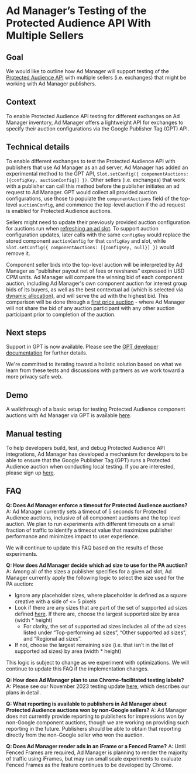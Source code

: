 # Ad Manager’s Testing of the Protected Audience API With Multiple Sellers
## Goal
We would like to outline how Ad Manager will support testing of the [Protected Audience API](https://github.com/WICG/turtledove/blob/main/FLEDGE.md) with multiple sellers (i.e. exchanges) that might be working with Ad Manager publishers.

## Context 
To enable Protected Audience API testing for different exchanges on Ad Manager inventory, Ad Manager offers a lightweight API for exchanges to specify their auction configurations via the Google Publisher Tag (GPT) API. 

## Technical details
To enable different exchanges to test the Protected Audience API with publishers that use Ad Manager as an ad server, Ad Manager has added an experimental method to the GPT API, `Slot.setConfig({ componentAuctions: [{configKey, auctionConfig}] })`. Other sellers (i.e. exchanges) that work with a publisher can call this method before the publisher initiates an ad request to Ad Manager. GPT would collect all provided auction configurations, use those to populate the `componentAuctions` field of the top-level `auctionConfig`, and commence the top-level auction if the ad request is enabled for Protected Audience auctions.

Sellers might need to update their previously provided auction configuration for auctions run when [refreshing an ad slot](https://developers.google.com/publisher-tag/samples/refresh). To support auction configuration updates, later calls with the same `configKey` would replace the stored component `auctionConfig` for that `configKey` and slot, while `Slot.setConfig({ componentAuctions: [{configKey, null}] })` would remove it.

Component seller bids into the top-level auction will be interpreted by Ad Manager as “publisher payout net of fees or revshares” expressed in USD CPM units. Ad Manager will compare the winning bid of each component auction, including Ad Manager's own component auction for interest group bids of its buyers, as well as the best contextual ad (which is selected via [dynamic allocation](https://support.google.com/admanager/answer/3721872?hl=en)), and will serve the ad with the highest bid.  This comparison will be done through a [first price auction](https://blog.google/products/admanager/update-first-price-auctions-google-ad-manager/) - where Ad Manager will not share the bid of any auction participant with any other auction participant prior to completion of the auction.

## Next steps
Support in GPT is now available. Please see the [GPT developer documentation](https://developers.google.com/publisher-tag/reference#googletag.config.componentauctionconfig) for further details. 

We're committed to iterating toward a holistic solution based on what we learn from these tests and discussions with partners as we work toward a more privacy safe web. 

## Demo
A walkthrough of a basic setup for testing Protected Audience component auctions with Ad Manager via GPT is available [here](demo.md).

## Manual testing
To help developers build, test, and debug Protected Audience API integrations, Ad Manager has developed a mechanism for developers to be able to ensure that the Google Publisher Tag (GPT) runs a Protected Audience auction when conducting local testing.  If you are interested, please sign up [here](https://services.google.com/fb/forms/uastringformultisellertestsignup/).

## FAQ
**Q: Does Ad Manager enforce a timeout for Protected Audience auctions?**
A: Ad Manager currently sets a timeout of 5 seconds for Protected Audience auctions, inclusive of all component auctions and the top level auction. We plan to run experiments with different timeouts on a small fraction of traffic to identify a timeout value that maximizes publisher performance and minimizes impact to user experience. 

We will continue to update this FAQ based on the results of those experiments.

**Q: How does Ad Manager decide which ad size to use for the PA auction?** 
A: Among all of the sizes a publisher specifies for a given ad slot, Ad Manager currently apply the following logic to select the size used for the PA auction:
- Ignore any placeholder sizes, where placeholder is defined as a square creative with a side of <= 5 pixels 
- Look if there are any sizes that are part of the set of supported ad sizes defined [here](https://support.google.com/admanager/answer/1100453?hl=en). If there are, choose the largest supported size by area (width * height)
  - For clarity, the set of supported ad sizes includes all of the ad sizes listed under  “Top-performing ad sizes”, “Other supported ad sizes”, and “Regional ad sizes”. 
- If not, choose the largest remaining size (i.e. that isn’t in the list of supported ad sizes) by area (width * height)

This logic is subject to change as we experiment with optimizations. We will continue to update this FAQ if the implementation changes. 

**Q: How does Ad Manager plan to use Chrome-facilitated testing labels?**  
A: Please see our November 2023 testing update [here](https://support.google.com/admanager/answer/13178817?hl=en&ref_topic=12264880&sjid=16287796969466812891-NA), which describes our plans in detail. 

**Q: What reporting is available to publishers in Ad Manager about Protected Audience auctions won by non-Google sellers?**
A: Ad Manager does not currently provide reporting to publishers for impressions won by non-Google component auctions, though we are working on providing such reporting in the future.  Publishers should be able to obtain that reporting directly from the non-Google seller who won the auction.

**Q: Does Ad Manager render ads in an iFrame or a Fenced Frame?**
A: Until Fenced Frames are required, Ad Manager is planning to render the majority of traffic using iFrames, but may run small scale experiments to evaluate Fenced Frames as the feature continues to be developed by Chrome. 

